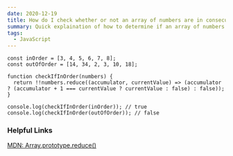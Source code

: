 ```yaml
---
date: 2020-12-19
title: How do I check whether or not an array of numbers are in consecutive order using JavaScript?
summary: Quick explaination of how to determine if an array of numbers are in consecutive order
tags:
  - JavaScript
---
```


```
const inOrder = [3, 4, 5, 6, 7, 8];
const outOfOrder = [14, 34, 2, 3, 10, 18];

function checkIfInOrder(numbers) {
  return !!numbers.reduce((accumulator, currentValue) => (accumulator ? (accumulator + 1 === currentValue ? currentValue : false) : false));
}

console.log(checkIfInOrder(inOrder)); // true
console.log(checkIfInOrder(outOfOrder)); // false
```

### Helpful Links

[MDN: Array.prototype.reduce()](https://developer.mozilla.org/en-US/docs/Web/JavaScript/Reference/Global_Objects/Array/reduce)
